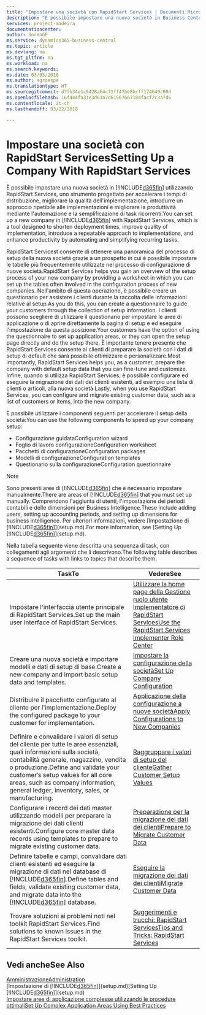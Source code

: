 ```yaml
---
title: "Impostare una società con RapidStart Services | Documenti Microsoft"
description: "È possibile impostare una nuova società in Business Central utilizzando RapidStart Services, uno strumento progettato per accelerare i tempi di distribuzione, migliorare la qualità dell'implementazione, introdurre un approccio ripetibile alle implementazioni e migliorare la produttività mediante l'automazione e la semplificazione di task ricorrenti."
services: project-madeira
documentationcenter: 
author: SorenGP
ms.service: dynamics365-business-central
ms.topic: article
ms.devlang: na
ms.tgt_pltfrm: na
ms.workload: na
ms.search.keywords: 
ms.date: 03/05/2018
ms.author: sgroespe
ms.translationtype: HT
ms.sourcegitcommit: d7fb34e1c9428a64c71ff47be8bcff174649c00d
ms.openlocfilehash: 16f444fa31e3d63a7d61567667184facf2c3a7d6
ms.contentlocale: it-ch
ms.lasthandoff: 03/22/2018

---
```

# <a name="setting-up-a-company-with-rapidstart-services"></a><span data-ttu-id="0ffde-103">Impostare una società con RapidStart Services</span><span class="sxs-lookup"><span data-stu-id="0ffde-103">Setting Up a Company With RapidStart Services</span></span>
<span data-ttu-id="0ffde-104">È possibile impostare una nuova società in [!INCLUDE[d365fin](includes/d365fin_md.md)] utilizzando RapidStart Services, uno strumento progettato per accelerare i tempi di distribuzione, migliorare la qualità dell'implementazione, introdurre un approccio ripetibile alle implementazioni e migliorare la produttività mediante l'automazione e la semplificazione di task ricorrenti.</span><span class="sxs-lookup"><span data-stu-id="0ffde-104">You can set up a new company in [!INCLUDE[d365fin](includes/d365fin_md.md)] with RapidStart Services, which is a tool designed to shorten deployment times, improve quality of implementation, introduce a repeatable approach to implementations, and enhance productivity by automating and simplifying recurring tasks.</span></span>  

<span data-ttu-id="0ffde-105">RapidStart Servicest consente di ottenere una panoramica del processo di setup della nuova società grazie a un prospetto in cui è possibile impostare le tabelle più frequentemente utilizzate nel processo di configurazione di nuove società.</span><span class="sxs-lookup"><span data-stu-id="0ffde-105">RapidStart Services helps you gain an overview of the setup process of your new company by providing a worksheet in which you can set up the tables often involved in the configuration process of new companies.</span></span> <span data-ttu-id="0ffde-106">Nell'ambito di questa operazione, è possibile creare un questionario per assistere i clienti durante la raccolta delle informazioni relative al setup.</span><span class="sxs-lookup"><span data-stu-id="0ffde-106">As you do this, you can create a questionnaire to guide your customers through the collection of setup information.</span></span> <span data-ttu-id="0ffde-107">I clienti possono scegliere di utilizzare il questionario per impostare le aree di applicazione o di aprire direttamente la pagina di setup e ed eseguire l'impostazione da questa posizione.</span><span class="sxs-lookup"><span data-stu-id="0ffde-107">Your customers have the option of using the questionnaire to set up application areas, or they can open the setup page directly and do the setup there.</span></span> <span data-ttu-id="0ffde-108">È importante tenere presente che RapidStart Services consente ai clienti di preparare la società con i dati di setup di default che sarà possibile ottimizzare e personalizzare.</span><span class="sxs-lookup"><span data-stu-id="0ffde-108">Most importantly, RapidStart Services helps you, as a customer, prepare the company with default setup data that you can fine-tune and customize.</span></span> <span data-ttu-id="0ffde-109">Infine, quando si utilizza RapidStart Services, è possibile configurare ed eseguire la migrazione dei dati dei clienti esistenti, ad esempio una lista di clienti o articoli, alla nuova società.</span><span class="sxs-lookup"><span data-stu-id="0ffde-109">Lastly, when you use RapidStart Services, you can configure and migrate existing customer data, such as a list of customers or items, into the new company.</span></span>

<span data-ttu-id="0ffde-110">È possibile utilizzare i componenti seguenti per accelerare il setup della società:</span><span class="sxs-lookup"><span data-stu-id="0ffde-110">You can use the following components to speed up your company setup:</span></span>  

-   <span data-ttu-id="0ffde-111">Configurazione guidata</span><span class="sxs-lookup"><span data-stu-id="0ffde-111">Configuration wizard</span></span>  
-   <span data-ttu-id="0ffde-112">Foglio di lavoro configurazione</span><span class="sxs-lookup"><span data-stu-id="0ffde-112">Configuration worksheet</span></span>  
-   <span data-ttu-id="0ffde-113">Pacchetti di configurazione</span><span class="sxs-lookup"><span data-stu-id="0ffde-113">Configuration packages</span></span>  
-   <span data-ttu-id="0ffde-114">Modelli di configurazione</span><span class="sxs-lookup"><span data-stu-id="0ffde-114">Configuration templates</span></span>  
-   <span data-ttu-id="0ffde-115">Questionario sulla configurazione</span><span class="sxs-lookup"><span data-stu-id="0ffde-115">Configuration questionnaire</span></span>  

> [!Note]  
>  <span data-ttu-id="0ffde-116">Sono presenti aree di [!INCLUDE[d365fin](includes/d365fin_md.md)] che è necessario impostare manualmente.</span><span class="sxs-lookup"><span data-stu-id="0ffde-116">There are areas of [!INCLUDE[d365fin](includes/d365fin_md.md)] that you must set up manually.</span></span> <span data-ttu-id="0ffde-117">Comprendono l'aggiunta di utenti, l'impostazione dei periodi contabili e delle dimensioni per Business Intelligence.</span><span class="sxs-lookup"><span data-stu-id="0ffde-117">These include adding users, setting up accounting periods, and setting up dimensions for business intelligence.</span></span> <span data-ttu-id="0ffde-118">Per ulteriori informazioni, vedere [Impostazione di [!INCLUDE[d365fin](includes/d365fin_md.md)]](setup.md).</span><span class="sxs-lookup"><span data-stu-id="0ffde-118">For more information, see [Setting Up [!INCLUDE[d365fin](includes/d365fin_md.md)]](setup.md).</span></span>

 <span data-ttu-id="0ffde-119">Nella tabella seguente viene descritta una sequenza di task, con collegamenti agli argomenti che li descrivono.</span><span class="sxs-lookup"><span data-stu-id="0ffde-119">The following table describes a sequence of tasks with links to topics that describe them.</span></span>

|<span data-ttu-id="0ffde-120">**Task**</span><span class="sxs-lookup"><span data-stu-id="0ffde-120">**To**</span></span>|<span data-ttu-id="0ffde-121">**Vedere**</span><span class="sxs-lookup"><span data-stu-id="0ffde-121">**See**</span></span>|  
|------------|-------------|  
|<span data-ttu-id="0ffde-122">Impostare l'interfaccia utente principale di RapidStart Services.</span><span class="sxs-lookup"><span data-stu-id="0ffde-122">Set up the main user interface of RapidStart Services.</span></span>|[<span data-ttu-id="0ffde-123">Utilizzare la home page della Gestione ruolo utente Implementatore di RapidStart Services</span><span class="sxs-lookup"><span data-stu-id="0ffde-123">Use the RapidStart Services Implementer Role Center</span></span>](admin-how-to-use-the-rapidstart-services-role-center-to-track-progress.md)|  
|<span data-ttu-id="0ffde-124">Creare una nuova società e importare modelli e dati di setup di base.</span><span class="sxs-lookup"><span data-stu-id="0ffde-124">Create a new company and import basic setup data and templates.</span></span>|[<span data-ttu-id="0ffde-125">Impostare la configurazione della società</span><span class="sxs-lookup"><span data-stu-id="0ffde-125">Set Up Company Configuration</span></span>](admin-set-up-company-configuration.md)|  
|<span data-ttu-id="0ffde-126">Distribuire il pacchetto configurato al cliente per l'implementazione.</span><span class="sxs-lookup"><span data-stu-id="0ffde-126">Deploy the configured package to your customer for implementation.</span></span>|[<span data-ttu-id="0ffde-127">Applicazione della configurazione a nuove società</span><span class="sxs-lookup"><span data-stu-id="0ffde-127">Apply Configurations to New Companies</span></span>](admin-apply-configuration-to-new-companies.md)|
|<span data-ttu-id="0ffde-128">Definire e convalidare i valori di setup del cliente per tutte le aree essenziali, quali informazioni sulla società, contabilità generale, magazzino, vendita o produzione.</span><span class="sxs-lookup"><span data-stu-id="0ffde-128">Define and validate your customer’s setup values for all core areas, such as company information, general ledger, inventory, sales, or manufacturing.</span></span>|[<span data-ttu-id="0ffde-129">Raggruppare i valori di setup del cliente</span><span class="sxs-lookup"><span data-stu-id="0ffde-129">Gather Customer Setup Values</span></span>](admin-gather-customer-setup-values.md)|  
|<span data-ttu-id="0ffde-130">Configurare i record dei dati master utilizzando modelli per preparare la migrazione dei dati clienti esistenti.</span><span class="sxs-lookup"><span data-stu-id="0ffde-130">Configure core master data records using templates to prepare to migrate existing customer data.</span></span>|[<span data-ttu-id="0ffde-131">Preparazione per la migrazione dei dati dei clienti</span><span class="sxs-lookup"><span data-stu-id="0ffde-131">Prepare to Migrate Customer Data</span></span>](admin-use-templates-to-prepare-customer-data-for-migration.md)|  
|<span data-ttu-id="0ffde-132">Definire tabelle e campi, convalidare dati clienti esistenti ed eseguire la migrazione di dati nel database di [!INCLUDE[d365fin](includes/d365fin_md.md)].</span><span class="sxs-lookup"><span data-stu-id="0ffde-132">Define tables and fields, validate existing customer data, and migrate data into the [!INCLUDE[d365fin](includes/d365fin_md.md)] database.</span></span>|[<span data-ttu-id="0ffde-133">Eseguire la migrazione dei dati dei clienti</span><span class="sxs-lookup"><span data-stu-id="0ffde-133">Migrate Customer Data</span></span>](admin-migrate-customer-data.md)|  
|<span data-ttu-id="0ffde-134">Trovare soluzioni ai problemi noti nel toolkit RapidStart Services.</span><span class="sxs-lookup"><span data-stu-id="0ffde-134">Find solutions to known issues in the RapidStart Services toolkit.</span></span>|[<span data-ttu-id="0ffde-135">Suggerimenti e trucchi: RapidStart Services</span><span class="sxs-lookup"><span data-stu-id="0ffde-135">Tips and Tricks: RapidStart Services</span></span>](admin-tips-and-tricks-rapidstart-services.md)|  

## <a name="see-also"></a><span data-ttu-id="0ffde-136">Vedi anche</span><span class="sxs-lookup"><span data-stu-id="0ffde-136">See Also</span></span>  
[<span data-ttu-id="0ffde-137">Amministrazione</span><span class="sxs-lookup"><span data-stu-id="0ffde-137">Administration</span></span>](admin-setup-and-administration.md)  
<span data-ttu-id="0ffde-138">[Impostazione di [!INCLUDE[d365fin](includes/d365fin_md.md)]](setup.md)</span><span class="sxs-lookup"><span data-stu-id="0ffde-138">[Setting Up [!INCLUDE[d365fin](includes/d365fin_md.md)]](setup.md)</span></span>  
[<span data-ttu-id="0ffde-139">Impostare aree di applicazione complesse utilizzando le procedure ottimali</span><span class="sxs-lookup"><span data-stu-id="0ffde-139">Set Up Complex Application Areas Using Best Practices</span></span>](set-up-complex-application-areas-using-best-practices.md)   


